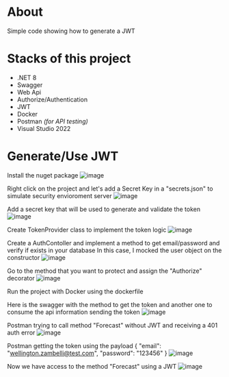# About
Simple code showing how to generate a JWT

# Stacks of this project
- .NET 8
- Swagger
- Web Api
- Authorize/Authentication
- JWT
- Docker
- Postman _(for API testing)_
- Visual Studio 2022

# Generate/Use JWT
Install the nuget package
![image](https://github.com/user-attachments/assets/107bc07d-15d7-4558-9a51-6df1907280a7)

Right click on the project and let's add a Secret Key in a "secrets.json" to simulate security envioroment server
![image](https://github.com/user-attachments/assets/f5a40f48-bd21-41ab-9e71-a533637428cf)

Add a secret key that will be used to generate and validate the token
![image](https://github.com/user-attachments/assets/5ce1690e-8050-4125-8fd4-7bcbbe3dc617)

Create TokenProvider class to implement the token logic
![image](https://github.com/user-attachments/assets/c20a6094-6a59-4646-b621-4f5691fc4a34)

Create a AuthContoller and implement a method to get email/password and verify if exists in your database
In this case, I mocked the user object on the constructor 
![image](https://github.com/user-attachments/assets/3aec319d-4ab2-42d7-867f-d94fafa7191e)

Go to the method that you want to protect and assign the "Authorize" decorator
![image](https://github.com/user-attachments/assets/9da606aa-bf3a-4477-a61e-dff28c4cd654)

Run the project with Docker using the dockerfile

Here is the swagger with the method to get the token and another one to consume the api information sending the token
![image](https://github.com/user-attachments/assets/1e3aa6c6-9d64-4426-916f-e5ee2c990227)

Postman trying to call method "Forecast" without JWT and receiving a 401 auth error
![image](https://github.com/user-attachments/assets/fa9a81c2-abe4-4de7-9c5a-e1aaec81c9c0)

Postman getting the token using the payload
{
    "email": "wellington.zambelli@test.com",
    "password": "123456"
}
![image](https://github.com/user-attachments/assets/f0f00c0c-21ad-4a94-9e41-05ce5a675915)

Now we have access to the method "Forecast" using a JWT
![image](https://github.com/user-attachments/assets/93e857e5-0191-442e-a314-6baa61c05cb9)

